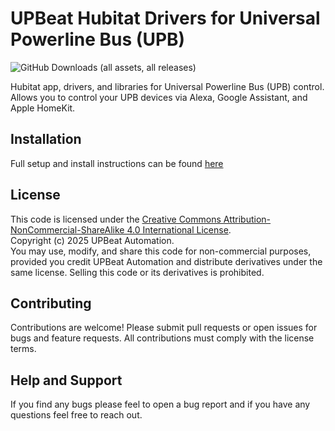 # UPBeat Hubitat Drivers for Universal Powerline Bus (UPB)
![GitHub Downloads (all assets, all releases)](https://img.shields.io/github/downloads/UPBeat-Automation/UPBeat-Hubitat/total)

Hubitat app, drivers, and libraries for Universal Powerline Bus (UPB) control. Allows you to control your UPB devices via Alexa, Google Assistant, and Apple HomeKit.

## Installation

Full setup and install instructions can be found [here](https://github.com/UPBeat-Automation)

## License
This code is licensed under the [Creative Commons Attribution-NonCommercial-ShareAlike 4.0 International License](http://creativecommons.org/licenses/by-nc-sa/4.0/).  
Copyright (c) 2025 UPBeat Automation.  
You may use, modify, and share this code for non-commercial purposes, provided you credit UPBeat Automation and distribute derivatives under the same license. Selling this code or its derivatives is prohibited.

## Contributing
Contributions are welcome! Please submit pull requests or open issues for bugs and feature requests. All contributions must comply with the license terms.

## Help and Support

If you find any bugs please feel to open a bug report and if you have any questions feel free to reach out. 
